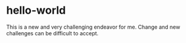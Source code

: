 # hello-world
This is a new and very challenging endeavor for me.
Change and new challenges can be difficult to accept.
